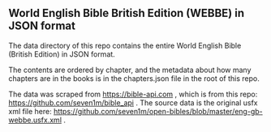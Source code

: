 ## World English Bible British Edition (WEBBE) in JSON format

The data directory of this repo contains the entire World English Bible (British Edition) in JSON format.

The contents are ordered by chapter, and the metadata about how many chapters are in the books is in the chapters.json file in the root of this repo.

The data was scraped from https://bible-api.com , which is from this repo: https://github.com/seven1m/bible_api . The source data is the original usfx xml file here: https://github.com/seven1m/open-bibles/blob/master/eng-gb-webbe.usfx.xml .
